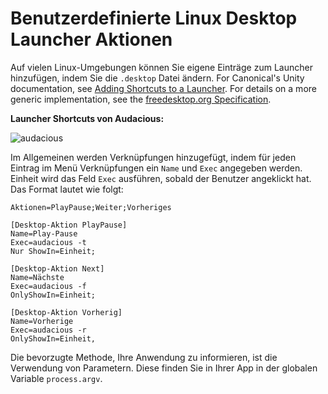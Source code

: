 # Benutzerdefinierte Linux Desktop Launcher Aktionen

Auf vielen Linux-Umgebungen können Sie eigene Einträge zum Launcher hinzufügen, indem Sie die `.desktop` Datei ändern. For Canonical's Unity documentation, see [Adding Shortcuts to a Launcher][unity-launcher]. For details on a more generic implementation, see the [freedesktop.org Specification][spec].

__Launcher Shortcuts von Audacious:__

![audacious][3]

Im Allgemeinen werden Verknüpfungen hinzugefügt, indem für jeden Eintrag im Menü Verknüpfungen ein `Name` und `Exec` angegeben werden. Einheit wird das Feld `Exec` ausführen, sobald der Benutzer angeklickt hat. Das Format lautet wie folgt:

```plaintext
Aktionen=PlayPause;Weiter;Vorheriges

[Desktop-Aktion PlayPause]
Name=Play-Pause
Exec=audacious -t
Nur ShowIn=Einheit;

[Desktop-Aktion Next]
Name=Nächste
Exec=audacious -f
OnlyShowIn=Einheit;

[Desktop-Aktion Vorherig]
Name=Vorherige
Exec=audacious -r
OnlyShowIn=Einheit,
```

Die bevorzugte Methode, Ihre Anwendung zu informieren, ist die Verwendung von Parametern. Diese finden Sie in Ihrer App in der globalen Variable `process.argv`.

[3]: https://help.ubuntu.com/community/UnityLaunchersAndDesktopFiles?action=AttachFile&do=get&target=shortcuts.png

[unity-launcher]: https://help.ubuntu.com/community/UnityLaunchersAndDesktopFiles#Adding_shortcuts_to_a_launcher
[spec]: https://specifications.freedesktop.org/desktop-entry-spec/1.1/ar01s11.html
